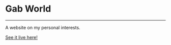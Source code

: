 # Gab World

---

A website on my personal interests.

[See it live here!](http://gabrielusr.github.io/gabworld/)